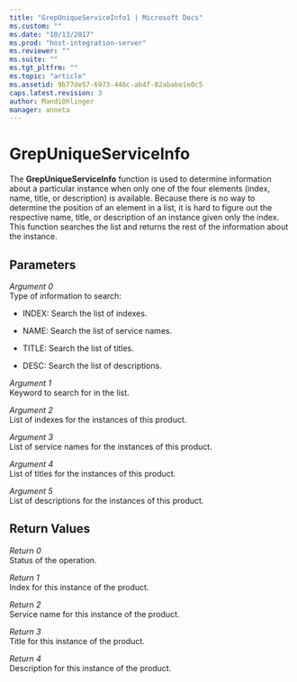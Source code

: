 ```yaml
---
title: "GrepUniqueServiceInfo1 | Microsoft Docs"
ms.custom: ""
ms.date: "10/13/2017"
ms.prod: "host-integration-server"
ms.reviewer: ""
ms.suite: ""
ms.tgt_pltfrm: ""
ms.topic: "article"
ms.assetid: 9b77de57-6973-446c-ab4f-82ababe1e0c5
caps.latest.revision: 3
author: MandiOhlinger
manager: anneta
---
```

# GrepUniqueServiceInfo
The **GrepUniqueServiceInfo** function is used to determine information about a particular instance when only one of the four elements (index, name, title, or description) is available. Because there is no way to determine the position of an element in a list, it is hard to figure out the respective name, title, or description of an instance given only the index. This function searches the list and returns the rest of the information about the instance.  
  
## Parameters  
 *Argument 0*  
 Type of information to search:  
  
-   INDEX: Search the list of indexes.  
  
-   NAME: Search the list of service names.  
  
-   TITLE: Search the list of titles.  
  
-   DESC: Search the list of descriptions.  
  
 *Argument 1*  
 Keyword to search for in the list.  
  
 *Argument 2*  
 List of indexes for the instances of this product.  
  
 *Argument 3*  
 List of service names for the instances of this product.  
  
 *Argument 4*  
 List of titles for the instances of this product.  
  
 *Argument 5*  
 List of descriptions for the instances of this product.  
  
## Return Values  
 *Return 0*  
 Status of the operation.  
  
 *Return 1*  
 Index for this instance of the product.  
  
 *Return 2*  
 Service name for this instance of the product.  
  
 *Return 3*  
 Title for this instance of the product.  
  
 *Return 4*  
 Description for this instance of the product.